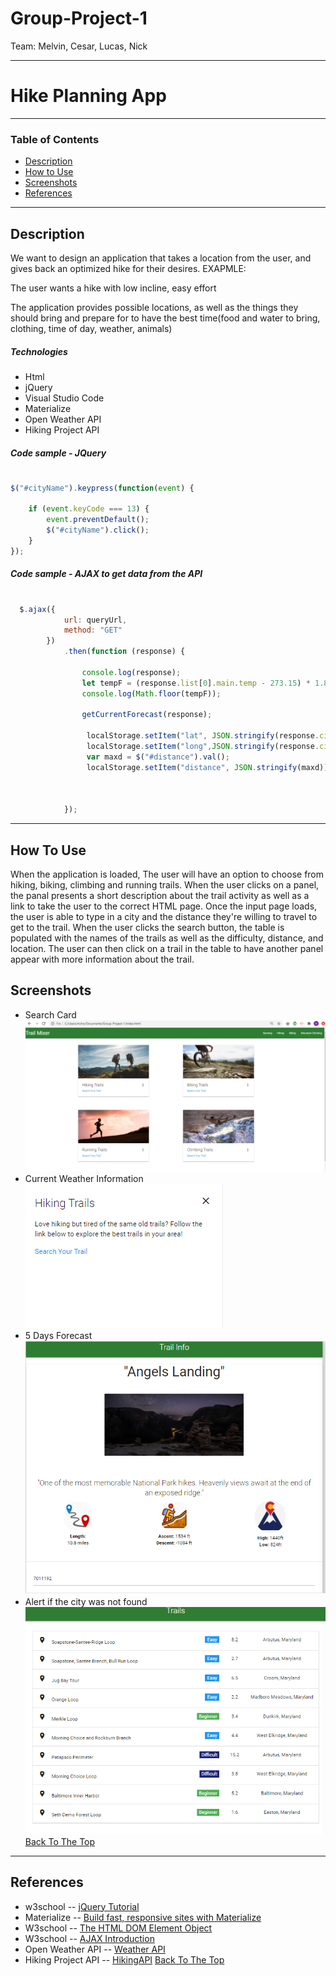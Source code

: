 # Group-Project-1
Team: Melvin, Cesar, Lucas, Nick

________________________________________________________________________________________________________________________________________________________________________________
# Hike Planning App

---
### Table of Contents
- [Description](#description)
- [How to Use](#how-to-use)
- [Screenshots](#screenshots)
- [References](#references)

---
## Description
We want to design an application that takes a location from the user, and gives back an optimized hike for their desires.
EXAPMLE:

The user wants a hike with low incline, easy effort

The application provides possible locations, as well as the things they should bring and prepare for to have the best time(food and water to bring, clothing, time of day, weather, animals)

##### Technologies
- Html
- jQuery
- Visual Studio Code
- Materialize
- Open Weather API
- Hiking Project API
##### Code sample - JQuery
#
```js
$("#cityName").keypress(function(event) { 
	
	if (event.keyCode === 13) { 
		event.preventDefault();
		$("#cityName").click(); 
	} 
});
```
##### Code sample - AJAX to get data from the API
#
```js
  $.ajax({
            url: queryUrl,
            method: "GET"
        })
            .then(function (response) {

                console.log(response);
                let tempF = (response.list[0].main.temp - 273.15) * 1.80 + 32;
                console.log(Math.floor(tempF));

                getCurrentForecast(response);

                 localStorage.setItem("lat", JSON.stringify(response.city.coord.lat));
                 localStorage.setItem("long",JSON.stringify(response.city.coord.lon));
                 var maxd = $("#distance").val();
                 localStorage.setItem("distance", JSON.stringify(maxd));
                 
                 

            });
```
---
## How To Use
When the application is loaded,  The user will have an option to choose from hiking, biking, climbing and running trails.  When the user clicks on a panel, the panal presents a short description about the trail activity as well as a link to take the user to the correct HTML page.  Once the input page loads, the user is able to type in a city and the distance they're willing to travel to get to the trail.  When the user clicks the search button, the table is populated with the names of the trails as well as the difficulty, distance, and location.  The user can then click on a trail in the table to have another panel appear with more information about the trail.  

## Screenshots
- Search Card
![picture](assets/images/Indexpic.png)
- Current Weather Information 
![picture](assets/images/Hikingpanel.png)
- 5 Days Forecast
![picture](assets/images/trailinfo.png)
- Alert if the city was not found
![picture](assets/images/trailtable.png)
[Back To The Top](#Weather-Dashboard)
---
## References
- w3school -- [jQuery Tutorial](https://www.w3schools.com/jquery/)
- Materialize -- [Build fast, responsive sites with Materialize](https://getbootstrap.com/)
- W3school -- [The HTML DOM Element Object](https://www.w3schools.com/jsref/dom_obj_all.asp)
- W3school -- [AJAX Introduction](https://www.w3schools.com/js/js_ajax_intro.asp)
- Open Weather API -- [Weather API](https://openweathermap.org/api)
- Hiking Project API -- [HikingAPI](https://www.hikingproject.com/data)
[Back To The Top](#Weather-Dashboard)

